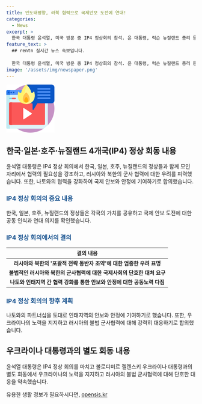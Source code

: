 ```yaml
---
title: 인도태평양, 러북 협력으로 국제안보 도전에 연대!
categories:
  - News
excerpt: >
  한국 대통령 윤석열, 미국 방문 중 IP4 정상회의 참석. 윤 대통령, 럭슨 뉴질랜드 총리 등과 4개국간 협력 강조. 러시아와 북한에 우려 표명, 군사 협력 문제 공동성명 발표. 또한, 나토와의 협력 강화로 역내 안보 도모. 우크라이나 대통령과의 별도 회담에서 지원 약속. IP4 국가들, 국제사회 현안에 대처를 위한 연대 다짐.
feature_text: >
  ## rentn 실시간 뉴스 속보입니다.

  한국 대통령 윤석열, 미국 방문 중 IP4 정상회의 참석. 윤 대통령, 럭슨 뉴질랜드 총리 등과 4개국간 협력 강조. 러시아와 북한에 우려 표명, 군사 협력 문제 공동성명 발표. 또한, 나토와의 협력 강화로 역내 안보 도모. 우크라이나 대통령과의 별도 회담에서 지원 약속. IP4 국가들, 국제사회 현안에 대처를 위한 연대 다짐.
image: '/assets/img/newspaper.png'
---
```


<p><img src="/assets/img/news.png" alt="rentncar 속보" /></p>

<h2 data-ke-size="size26">한국·일본·호주·뉴질랜드 4개국(IP4) 정상 회동 내용</h2>

<p data-ke-size="size16">윤석열 대통령은 IP4 정상 회의에서 한국, 일본, 호주, 뉴질랜드의 정상들과 함께 모인 자리에서 협력의 필요성을 강조하고, 러시아와 북한의 군사 협력에 대한 우려를 피력했습니다. 또한, 나토와의 협력을 강화하여 국제 안보와 안정에 기여하기로 합의했습니다.</p>

<h3><b><span style="color: #1a5490;">IP4 정상 회의의 중요 내용</span></b></h3>

<p data-ke-size="size16">한국, 일본, 호주, 뉴질랜드의 정상들은 각국의 가치를 공유하고 국제 안보 도전에 대한 공동 인식과 연대 의지를 확인했습니다.</p>

<h3><b><span style="color: #1a5490;">IP4 정상 회의에서의 결의</span></b></h3>

<table>
<thead>
<tr>
<th>결의 내용</th>
</tr>
</thead>
<tbody>
<tr>
<td style="text-align: center; height: 17px;"><b>러시아와 북한의 '포괄적 전략 동반자 조약'에 대한 엄중한 우려 표명</b></td>
</tr>
<tr>
<td style="text-align: center; height: 17px;"><b>불법적인 러시아와 북한의 군사협력에 대한 국제사회의 단호한 대처 요구</b></td>
</tr>
<tr>
<td style="text-align: center; height: 17px;"><b>나토와 인태지역 간 협력 강화를 통한 안보와 안정에 대한 공동노력 다짐</b></td>
</tr>
</tbody>
</table>

<h3><b><span style="color: #1a5490;">IP4 정상 회의의 향후 계획</span></b></h3>

<p data-ke-size="size16">나토와의 파트너십을 토대로 인태지역의 안보와 안정에 기여하기로 했습니다. 또한, 우크라이나의 노력을 지지하고 러시아의 불법 군사협력에 대해 강력히 대응하기로 합의했습니다.</p>

<h2 data-ke-size="size26">우크라이나 대통령과의 별도 회동 내용</h2>

<p data-ke-size="size16">윤석열 대통령은 IP4 정상 회의를 마치고 볼로디미르 젤렌스키 우크라이나 대통령과의 별도 회동에서 우크라이나의 노력을 지지하고 러시아의 불법 군사협력에 대해 단호한 대응을 약속했습니다.</p>
유용한 생활 정보가 필요하시다면, <a href="https://opensis.kr" rel="dofollow">opensis.kr</a>


